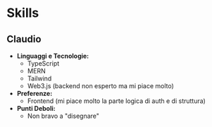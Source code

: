 # Skills

## Claudio

- **Linguaggi e Tecnologie:**
  - TypeScript
  - MERN
  - Tailwind
  - Web3.js (backend non esperto ma mi piace molto)
- **Preferenze:**
  - Frontend (mi piace molto la parte logica di auth e di struttura)
- **Punti Deboli:**
  - Non bravo a "disegnare"
